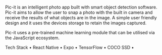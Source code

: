 Pic-it is an intelligent photo app built with smart object detection software. Pic-it aims to allow the user to snap a photo with the built in camera and receive the results of what objects are in the image. A simple user friendly design and it uses the devices storage to retain the images captured.

Pic-it uses a pre-trained machine learning module that can be utilised via the JavaScript ecosystem.

Tech Stack • React Native • Expo • TensorFlow • COCO SSD •
